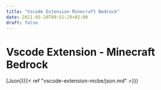 ```yaml
---
title: "Vscode Extension Minecraft Bedrock"
date: 2021-05-20T09:51:29+02:00
draft: false
---
```


# Vscode Extension - Minecraft Bedrock

[Json]({{< ref "vscode-extension-mcbe/json.md" >}})
